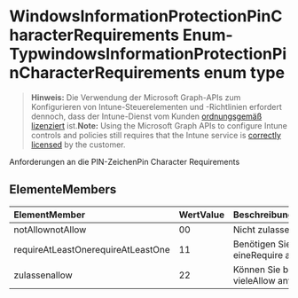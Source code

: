 # <a name="windowsinformationprotectionpincharacterrequirements-enum-type"></a><span data-ttu-id="2e68b-101">WindowsInformationProtectionPinCharacterRequirements Enum-Typ</span><span class="sxs-lookup"><span data-stu-id="2e68b-101">windowsInformationProtectionPinCharacterRequirements enum type</span></span>

> <span data-ttu-id="2e68b-102">**Hinweis:** Die Verwendung der Microsoft Graph-APIs zum Konfigurieren von Intune-Steuerelementen und -Richtlinien erfordert dennoch, dass der Intune-Dienst vom Kunden [ordnungsgemäß lizenziert](https://go.microsoft.com/fwlink/?linkid=839381) ist.</span><span class="sxs-lookup"><span data-stu-id="2e68b-102">**Note:** Using the Microsoft Graph APIs to configure Intune controls and policies still requires that the Intune service is [correctly licensed](https://go.microsoft.com/fwlink/?linkid=839381) by the customer.</span></span>

<span data-ttu-id="2e68b-103">Anforderungen an die PIN-Zeichen</span><span class="sxs-lookup"><span data-stu-id="2e68b-103">Pin Character Requirements</span></span>
## <a name="members"></a><span data-ttu-id="2e68b-104">Elemente</span><span class="sxs-lookup"><span data-stu-id="2e68b-104">Members</span></span>
|<span data-ttu-id="2e68b-105">Element</span><span class="sxs-lookup"><span data-stu-id="2e68b-105">Member</span></span>|<span data-ttu-id="2e68b-106">Wert</span><span class="sxs-lookup"><span data-stu-id="2e68b-106">Value</span></span>|<span data-ttu-id="2e68b-107">Beschreibung</span><span class="sxs-lookup"><span data-stu-id="2e68b-107">Description</span></span>|
|:---|:---|:---|
|<span data-ttu-id="2e68b-108">notAllow</span><span class="sxs-lookup"><span data-stu-id="2e68b-108">notAllow</span></span>|<span data-ttu-id="2e68b-109">0</span><span class="sxs-lookup"><span data-stu-id="2e68b-109">0</span></span>|<span data-ttu-id="2e68b-110">Nicht zulassen</span><span class="sxs-lookup"><span data-stu-id="2e68b-110">Not allow</span></span>|
|<span data-ttu-id="2e68b-111">requireAtLeastOne</span><span class="sxs-lookup"><span data-stu-id="2e68b-111">requireAtLeastOne</span></span>|<span data-ttu-id="2e68b-112">1</span><span class="sxs-lookup"><span data-stu-id="2e68b-112">1</span></span>|<span data-ttu-id="2e68b-113">Benötigen Sie mindestens eine</span><span class="sxs-lookup"><span data-stu-id="2e68b-113">Require atleast one</span></span>|
|<span data-ttu-id="2e68b-114">zulassen</span><span class="sxs-lookup"><span data-stu-id="2e68b-114">allow</span></span>|<span data-ttu-id="2e68b-115">2</span><span class="sxs-lookup"><span data-stu-id="2e68b-115">2</span></span>|<span data-ttu-id="2e68b-116">Können Sie beliebig viele</span><span class="sxs-lookup"><span data-stu-id="2e68b-116">Allow any number</span></span>|



